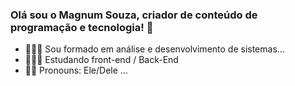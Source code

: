 ### Olá sou o Magnum Souza, criador de conteúdo de programação e tecnologia! 👋


- 👨🏿‍🎓 Sou formado em análise e desenvolvimento de sistemas...
- 👨🏿‍💻 Estudando front-end / Back-End
- 🧔🏿 Pronouns: Ele/Dele ...

